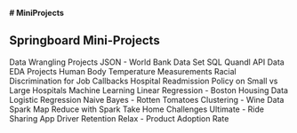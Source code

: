 **# MiniProjects**

## Springboard Mini-Projects

  Data Wrangling Projects
        JSON - World Bank Data Set
        SQL
        Quandl API Data
  EDA Projects
        Human Body Temperature Measurements
        Racial Discrimination for Job Callbacks
        Hospital Readmission Policy on Small vs Large Hospitals
  Machine Learning
        Linear Regression - Boston Housing Data
        Logistic Regression
        Naive Bayes - Rotten Tomatoes
        Clustering - Wine Data
  Spark
        Map Reduce with Spark
  Take Home Challenges
        Ultimate - Ride Sharing App Driver Retention
        Relax - Product Adoption Rate
